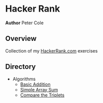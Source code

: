 # Hacker Rank

**Author** Peter Cole

## Overview

Collection of my [HackerRank.com](https://www.hackerrank.com/) exercises

## Directory

- Algorithms
  - [Basic Addition](./practices/algorithms/solve-me-first)
  - [Simple Array Sum](./practices/algorithms/simple-array-sum)
  - [Compare the Triplets](./practices/algorithms/compare-the-triplets)
